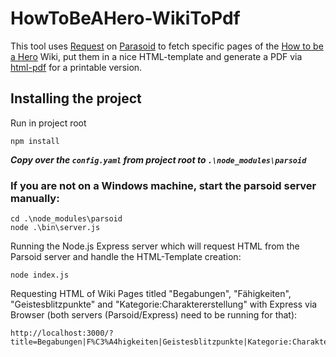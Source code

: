 # HowToBeAHero-WikiToPdf

This tool uses [Request](https://github.com/request/request) on [Parasoid](https://www.mediawiki.org/wiki/Parsoid) to fetch specific pages of the [How to be a Hero](https://howtobeahero.de/index.php?title=Hauptseite) Wiki, put them in a nice HTML-template and generate a PDF via [html-pdf](https://www.npmjs.com/package/html-pdf) for a printable version.

## Installing the project ##

Run in project root
```
npm install
```

___Copy over the `config.yaml` from project root to `.\node_modules\parsoid`___

### If you are not on a Windows machine, start the parsoid server manually: ###
```
cd .\node_modules\parsoid
node .\bin\server.js
```

Running the Node.js Express server which will request HTML from the Parsoid server and handle the HTML-Template creation:
```
node index.js
```

Requesting HTML of Wiki Pages titled "Begabungen", "Fähigkeiten", "Geistesblitzpunkte" and "Kategorie:Charaktererstellung" with Express via Browser (both servers (Parsoid/Express) need to be running for that):
```
http://localhost:3000/?title=Begabungen|F%C3%A4higkeiten|Geistesblitzpunkte|Kategorie:Charaktererstellung
```


